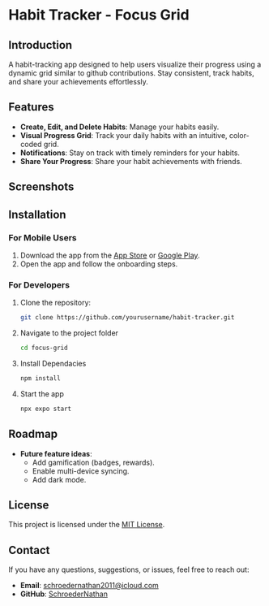 # **Habit Tracker - Focus Grid**

## **Introduction**  
A habit-tracking app designed to help users visualize their progress using a dynamic grid similar to github contributions. Stay consistent, track habits, and share your achievements effortlessly.

## **Features**  
- **Create, Edit, and Delete Habits**: Manage your habits easily.  
- **Visual Progress Grid**: Track your daily habits with an intuitive, color-coded grid.  
- **Notifications**: Stay on track with timely reminders for your habits.  
- **Share Your Progress**: Share your habit achievements with friends.  

## **Screenshots**  

## **Installation**  

### **For Mobile Users**  
1. Download the app from the [App Store](#) or [Google Play](#).  
2. Open the app and follow the onboarding steps.  

### **For Developers**  
1. Clone the repository:  
   ```bash
   git clone https://github.com/yourusername/habit-tracker.git
   ```
   
2. Navigate to the project folder
   ```bash
   cd focus-grid
   ```
   
3. Install Dependacies
   ```bash
   npm install
   ```

4. Start the app
   ```bash
   npx expo start
   ```
   

## **Roadmap**  
- **Future feature ideas**:  
  - Add gamification (badges, rewards).  
  - Enable multi-device syncing.  
  - Add dark mode.  


## **License**  
This project is licensed under the [MIT License](LICENSE).


## **Contact**  
If you have any questions, suggestions, or issues, feel free to reach out:  
- **Email**: schroedernathan2011@icloud.com
- **GitHub**: [SchroederNathan](https://github.com/SchroederNathan)
